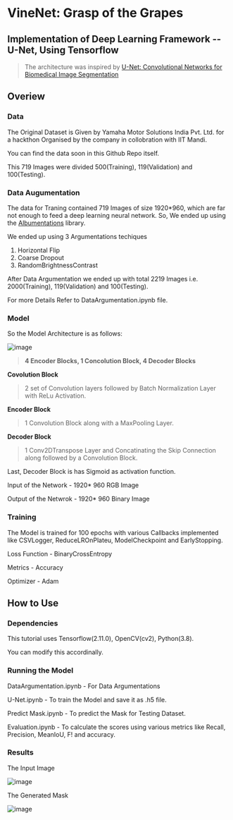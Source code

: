# VineNet: Grasp of the Grapes

## Implementation of Deep Learning Framework -- U-Net, Using Tensorflow

> The architecture was inspired by [U-Net: Convolutional Networks for Biomedical Image Segmentation](https://arxiv.org/abs/1505.04597)



## Overiew
### Data

The Original Dataset is Given by Yamaha Motor Solutions India Pvt. Ltd. for a hackthon Organised by the company in collobration with IIT Mandi.

You can find the data soon in this Github Repo itself.

This 719 Images were divided 500(Training), 119(Validation) and 100(Testing).


### Data Augumentation

The data for Traning contained 719 Images of size 1920*960, which are far not enough to feed a deep learning neural network. So, We ended up using the [Albumentations](https://pypi.org/project/albumentations/) library.

We ended up using 3 Argumentations techiques
1. Horizontal Flip
2. Coarse Dropout
3. RandomBrightnessContrast

After Data Argumentation we ended up with total 2219 Images i.e. 2000(Training), 119(Validation) and 100(Testing).

For more Details Refer to DataArgumentation.ipynb file.

### Model 

So the Model Architecture is as follows:

![image](https://github.com/Manty2503/VineNet/assets/119813195/e15171d1-38ca-476b-b386-408b61cd2824)

> **4 Encoder Blocks, 1 Concolution Block, 4 Decoder Blocks**

**Covolution Block** 
> 2 set of Convolution layers followed by Batch Normalization Layer with ReLu Activation.

**Encoder Block** 
> 1 Convolution Block along with a MaxPooling Layer.

**Decoder Block** 
> 1 Conv2DTranspose Layer and Concatinating the Skip Connection along followed by a Convolution Block.

Last, Decoder Block is has Sigmoid as activation function.

Input of the Network - 1920* 960 RGB Image

Output of the Netwrok - 1920* 960 Binary Image


### Training

The Model is trained for 100 epochs with various Callbacks implemented like CSVLogger, ReduceLROnPlateu, ModelCheckpoint and EarlyStopping.


Loss Function - BinaryCrossEntropy

Metrics - Accuracy

Optimizer - Adam


## How to Use

### Dependencies
This tutorial uses Tensorflow(2.11.0), OpenCV(cv2), Python(3.8).

You can modify this accordinally.

### Running the Model

DataArgumentation.ipynb - For Data Argumentations

U-Net.ipynb - To train the Model and save it as .h5 file.

Predict Mask.ipynb - To predict the Mask for Testing Dataset.

Evaluation.ipynb - To calculate the scores using various metrics like Recall, Precision, MeanIoU, F! and accuracy.

### Results

The Input Image

![image](https://github.com/Manty2503/VineNet/assets/119813195/f0dd1bc2-58e0-4e0c-84b2-bd4555507675)


The Generated Mask

![image](https://github.com/Manty2503/VineNet/assets/119813195/49556087-0350-4b58-940b-57ab949b80ba)



